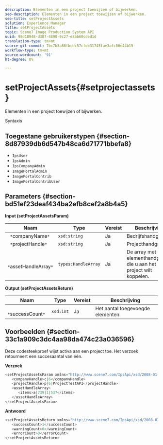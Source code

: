 ```yaml
---
description: Elementen in een project toewijzen of bijwerken.
seo-description: Elementen in een project toewijzen of bijwerken.
seo-title: setProjectAssets
solution: Experience Manager
title: setProjectAssets
topic: Scene7 Image Production System API
uuid: 98d18948-d387-4890-9c27-e8ab60cded1d
translation-type: tm+mt
source-git-commit: 7bc7b3a86fbcdc57cfdc31745fae3afc06e44b15
workflow-type: tm+mt
source-wordcount: '91'
ht-degree: 0%

---
```



# setProjectAssets{#setprojectassets}

Elementen in een project toewijzen of bijwerken.

Syntaxis

## Toegestane gebruikerstypen {#section-8d87939db6d547b48ca6d71771bbefa8}

* `IpsUser`
* `IpsAdmin`
* `IpsCompanyAdmin`
* `ImagePortalAdmin`
* `ImagePortalContrib`
* `ImagePortalContribUser`

## Parameters {#section-bd51ef23deaf434ba2efb8cef2a8b4a5}

**Input (setProjectAssetsParam)**

| Naam | Type | Vereist | Beschrijving |
|---|---|---|---|
| ` *`companyName`*` | `xsd:string` | Ja | Bedrijfshandgreep. |
| ` *`projectHandle`*` | `xsd:string` | Ja | Projecthandgreep. |
| ` *`assetHandleArray`*` | `types:HandleArray` | Ja | De array met elementhandgrepen die u aan het project wilt koppelen. |

**Output (setProjectAssetsReturn)**

| Naam | Type | Vereist | Beschrijving |
|---|---|---|---|
| ` *`successCount`*` | `xsd:int` | Ja | Het aantal toegevoegde elementen. |

## Voorbeelden {#section-33c1a909c3dc4aa98da474c23a036596}

Deze codesteekproef wijst activa aan een project toe. Het verzoek retourneert een succesaantal van één.

**Verzoek**

```java
<setProjectAssetsParam xmlns="http://www.scene7.com/IpsApi/xsd/2008-01-15">
   <companyHandle>c|6</companyHandle>
   <projectHandle>p|6|ProjectTestAPI</projectHandle>
   <assetHandleArray>
      <items>a|739|1|537</items>
   </assetHandleArray>
</setProjectAssetsParam>
```

**Antwoord**

```java
<setProjectAssetsReturn xmlns="http://www.scene7.com/IpsApi/xsd/2008-01-15">
   <successCount>1</successCount>
   <warningCount>0</warningCount>
   <errorCount>0</errorCount>
</setProjectAssetsReturn>
```

